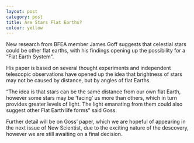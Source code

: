 ```yaml
---
layout: post
category: post
title: Are Stars Flat Earths?
colour: yellow
---
```



New research from BFEA member James Goff suggests that celestial stars could be other flat earths, with his findings opening up the possibility for a “Flat Earth System”.

His paper is based on several thought experiments and independent telescopic observations have opened up the idea that brightness of stars may not be caused by distance, but by angles of flat Earths.

“The idea is that stars can be the same distance from our own flat Earth, however some stars may be ‘facing’ us more than others, which in turn provides greater levels of light. The light emanating from them could also suggest other Flat Earth life forms” said Goss.

Further detail will be on Goss’ paper, which we are hopeful of appearing in the next issue of New Scientist, due to the exciting nature of the descovery, however we are still awaiting on a final decision.
